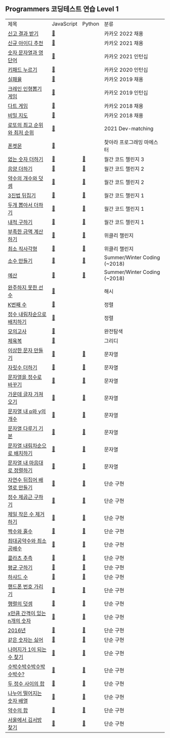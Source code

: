## Programmers 코딩테스트 연습 Level 1
<div align="center">
    <table>
        <tr>
            <td>제목</td>
            <td>JavaScript</td>
            <td>Python</td>
            <td>분류</td>
        </tr>
        <tr>
            <td><a href="https://programmers.co.kr/learn/courses/30/lessons/92334">신고 결과 받기</a></td>
            <td><a href="https://github.com/sieukim/algorithm-programmers/blob/master/level1/ex19.js">📎️️</a></td>
            <td></td>
            <td>카카오 2022 채용</td>
        </tr>
        <tr>
            <td><a href="https://programmers.co.kr/learn/courses/30/lessons/72410">신규 아이디 추천</a></td>
            <td><a href="https://github.com/sieukim/algorithm-programmers/blob/master/level1/ex02.js">📎️️</a></td>
            <td></td>
            <td>카카오 2021 채용</td>
        </tr>
        <tr>
            <td><a href="https://programmers.co.kr/learn/courses/30/lessons/81301">숫자 문자열과 영단어</a></td>
            <td><a href="https://github.com/sieukim/algorithm-programmers/blob/master/level1/ex03.js">📎️️</a></td>
            <td></td>
            <td>카카오 2021 인턴십</td>
        </tr>
        <tr>
            <td><a href="https://programmers.co.kr/learn/courses/30/lessons/67256">키패드 누르기</a></td>
            <td><a href="https://github.com/sieukim/algorithm-programmers/blob/master/level1/ex04.js">📎️️️</a></td>
            <td></td>
            <td>카카오 2020 인턴십</td>
        </tr>
        <tr>
            <td><a href="https://programmers.co.kr/learn/courses/30/lessons/42889">실패율</a></td>
            <td><a href="https://github.com/sieukim/algorithm-programmers/blob/master/level1/ex15.js">📎️️</a></td>
            <td></td>
            <td>카카오 2019 채용</td>
        </tr>
        <tr>
            <td><a href="https://programmers.co.kr/learn/courses/30/lessons/64061">크레인 인형뽑기 게임</a></td>
            <td><a href="https://github.com/sieukim/algorithm-programmers/blob/master/level1/ex05.js">📎️</a></td>
            <td></td>
            <td>카카오 2019 인턴십</td>
        </tr>
        <tr>
            <td><a href="https://programmers.co.kr/learn/courses/30/lessons/17682">다트 게임</a></td>
            <td><a href="https://github.com/sieukim/algorithm-programmers/blob/master/level1/ex48.js">📎️</a></td>
            <td></td>
            <td>카카오 2018 채용</td>
        </tr>
        <tr>
            <td><a href="https://programmers.co.kr/learn/courses/30/lessons/17681">비밀 지도</a></td>
            <td><a href="https://github.com/sieukim/algorithm-programmers/blob/master/level1/ex49.js">📎️</a></td>
            <td></td>
           <td>카카오 2018 채용</td>
        <tr>
            <td><a href="https://programmers.co.kr/learn/courses/30/lessons/77484">로또의 최고 순위와 최저 순위</a></td>
            <td><a href="https://github.com/sieukim/algorithm-programmers/blob/master/level1/ex01.js">📎️</a></td>
            <td></td>
            <td>2021 Dev-matching</td>
        </tr>
        <tr>
            <td><a href="https://programmers.co.kr/learn/courses/30/lessons/1845">폰켓몬</a></td>
            <td><a href="https://github.com/sieukim/algorithm-programmers/blob/master/level1/ex14.js">📎️</a></td>
            <td></td>
            <td>찾아라 프로그래밍 마에스터</td>
        </tr>
        <tr>
            <td><a href="https://programmers.co.kr/learn/courses/30/lessons/86051">없는 숫자 더하기</a></td>
            <td><a href="https://github.com/sieukim/algorithm-programmers/blob/master/level1/ex06.js">📎️</a></td>
            <td><a href="https://github.com/sieukim/algorithm-programmers/blob/master/level1/ex06.py">📎️</a></td>
            <td>월간 코드 챌린지 3</td>
        </tr>
        <tr>
            <td><a href="https://programmers.co.kr/learn/courses/30/lessons/76501">음양 더하기</a></td>
            <td><a href="https://github.com/sieukim/algorithm-programmers/blob/master/level1/ex07.js">📎️</a></td>
            <td><a href="https://github.com/sieukim/algorithm-programmers/blob/master/level1/ex07.js">📎️</a></td>
            <td>월간 코드 챌린지 2</td>
        </tr>
        <tr>
            <td><a href="https://programmers.co.kr/learn/courses/30/lessons/77884">약수의 개수와 덧셈</a></td>
            <td><a href="https://github.com/sieukim/algorithm-programmers/blob/master/level1/ex16.js">📎️</a></td>
            <td><a href="https://github.com/sieukim/algorithm-programmers/blob/master/level1/ex16.py">📎️</a></td>
            <td>월간 코드 챌린지 2</td>
        </tr>
        <tr>
            <td><a href="https://programmers.co.kr/learn/courses/30/lessons/68935">3진법 뒤집기</a></td>
            <td><a href="https://github.com/sieukim/algorithm-programmers/blob/master/level1/ex17.js">📎️</a></td>
            <td><a href="https://github.com/sieukim/algorithm-programmers/blob/master/level1/ex17.py">📎️</a></td>
            <td>월간 코드 챌린지 1</td>
        </tr>
        <tr>
            <td><a href="https://programmers.co.kr/learn/courses/30/lessons/68644">두개 뽑아서 더하기</a></td>
            <td><a href="https://github.com/sieukim/algorithm-programmers/blob/master/level1/ex18.js">📎️</a></td>
            <td><a href="https://github.com/sieukim/algorithm-programmers/blob/master/level1/ex18.py">📎️</a></td>
            <td>월간 코드 챌린지 1</td>
        </tr>
        <tr>
            <td><a href="https://programmers.co.kr/learn/courses/30/lessons/70128">내적 구하기</a></td>
            <td><a href="https://github.com/sieukim/algorithm-programmers/blob/master/level1/ex08.js">📎️</a></td>
            <td><a href="https://github.com/sieukim/algorithm-programmers/blob/master/level1/ex08.py">📎️</a></td>
            <td>월간 코드 챌린지 1</td>
        </tr>
        <tr>
            <td><a href="https://programmers.co.kr/learn/courses/30/lessons/82612">부족한 금액 계산하기</a></td>
            <td><a href="https://github.com/sieukim/algorithm-programmers/blob/master/level1/ex50.js">📎️</a></td>
            <td><a href="https://github.com/sieukim/algorithm-programmers/blob/master/level1/ex50.py">📎️</a></td>
            <td>위클리 챌린지</td>
        </tr>
        <tr>
            <td><a href="https://programmers.co.kr/learn/courses/30/lessons/86491">최소 직사각형</a></td>
            <td><a href="https://github.com/sieukim/algorithm-programmers/blob/master/level1/ex51.js">📎️</a></td>
            <td><a href="https://github.com/sieukim/algorithm-programmers/blob/master/level1/ex51.py">📎️</a></td>
            <td>위클리 챌린지</td>
        </tr>
        <tr>
            <td><a href="https://programmers.co.kr/learn/courses/30/lessons/12977">소수 만들기</a></td>
            <td><a href="https://github.com/sieukim/algorithm-programmers/blob/master/level1/ex09.js">📎️</a></td>
            <td><a href="https://github.com/sieukim/algorithm-programmers/blob/master/level1/ex09.py">📎️</a></td>
            <td>Summer/Winter Coding (~2018)</td>
        </tr>
        <tr>
            <td><a href="https://programmers.co.kr/learn/courses/30/lessons/12982">예산</a></td>
            <td><a href="https://github.com/sieukim/algorithm-programmers/blob/master/level1/ex52.js">📎️</a></td>
            <td><a href="https://github.com/sieukim/algorithm-programmers/blob/master/level1/ex52.py">📎️</a></td>
            <td>Summer/Winter Coding (~2018)</td>
        </tr>
        <tr>
            <td><a href="https://programmers.co.kr/learn/courses/30/lessons/42576">완주하지 못한 선수</a></td>
            <td><a href="https://github.com/sieukim/algorithm-programmers/blob/master/level1/ex10.js">📎️</a></td>
            <td></td>
            <td>해시</td>
        </tr>
        <tr>
            <td><a href="https://programmers.co.kr/learn/courses/30/lessons/42748">K번째 수</a></td>
            <td><a href="https://github.com/sieukim/algorithm-programmers/blob/master/level1/ex11.js">📎️</a></td>
            <td></td>
            <td>정렬</td>
        </tr>
        <tr>
            <td><a href="https://programmers.co.kr/learn/courses/30/lessons/12933">정수 내림차순으로 배치하기</a></td>
            <td><a href="https://github.com/sieukim/algorithm-programmers/blob/master/level1/ex23.js">📎️</a></td>
            <td></td>
            <td>정렬</td>
        </tr> 
        <tr>
            <td><a href="https://programmers.co.kr/learn/courses/30/lessons/42840">모의고사</a></td>
            <td><a href="https://github.com/sieukim/algorithm-programmers/blob/master/level1/ex12.js">📎️</a></td>
            <td></td>
            <td>완전탐색</td>
        </tr>
        <tr>
            <td><a href="https://programmers.co.kr/learn/courses/30/lessons/42862">체육복</a></td>
            <td><a href="https://github.com/sieukim/algorithm-programmers/blob/master/level1/ex13.js">📎️</a></td>
            <td></td>
            <td>그리디</td>
        </tr>
        <tr>
            <td><a href="https://programmers.co.kr/learn/courses/30/lessons/12930">이상한 문자 만들기</a></td>
            <td><a href="https://github.com/sieukim/algorithm-programmers/blob/master/level1/ex20.js">📎️</a></td>
            <td><a href="https://github.com/sieukim/algorithm-programmers/blob/master/level1/ex20.py">📎️</a></td>
            <td>문자열</td>
        </tr>   
        <tr>
            <td><a href="https://programmers.co.kr/learn/courses/30/lessons/12931">자릿수 더하기</a></td>
            <td><a href="https://github.com/sieukim/algorithm-programmers/blob/master/level1/ex21.js">📎️</a></td>
            <td><a href="https://github.com/sieukim/algorithm-programmers/blob/master/level1/ex21.py">📎️</a></td>
            <td>문자열</td>
        </tr>
        <tr>
            <td><a href="https://programmers.co.kr/learn/courses/30/lessons/12925">문자열을 정수로 바꾸기</a></td>
            <td><a href="https://github.com/sieukim/algorithm-programmers/blob/master/level1/ex40.js">📎️</a></td>
            <td><a href="https://github.com/sieukim/algorithm-programmers/blob/master/level1/ex40.py">📎️</a></td>
            <td>문자열</td>
        </tr>
        <tr>
            <td><a href="https://programmers.co.kr/learn/courses/30/lessons/12903">가운데 글자 가져오기</a></td>
            <td><a href="https://github.com/sieukim/algorithm-programmers/blob/master/level1/ex41.js">📎️</a></td>
            <td><a href="https://github.com/sieukim/algorithm-programmers/blob/master/level1/ex41.py">📎️</a></td>
            <td>문자열</td>
        </tr>
        <tr>
            <td><a href="https://programmers.co.kr/learn/courses/30/lessons/12916">문자열 내 p와 y의 개수</a></td>
            <td><a href="https://github.com/sieukim/algorithm-programmers/blob/master/level1/ex42.js">📎️</a></td>
            <td><a href="https://github.com/sieukim/algorithm-programmers/blob/master/level1/ex42.py">📎️</a></td>
            <td>문자열</td>
        </tr>
        <tr>
            <td><a href="https://programmers.co.kr/learn/courses/30/lessons/12918">문자열 다루기 기본</a></td>
            <td><a href="https://github.com/sieukim/algorithm-programmers/blob/master/level1/ex43.js">📎️</a></td>
            <td><a href="https://github.com/sieukim/algorithm-programmers/blob/master/level1/ex43.py">📎️</a></td>
            <td>문자열</td>
        </tr>
        <tr>
            <td><a href="https://programmers.co.kr/learn/courses/30/lessons/12917">문자열 내림차순으로 배치하기</a></td>
            <td><a href="https://github.com/sieukim/algorithm-programmers/blob/master/level1/ex44.js">📎️</a></td>
            <td><a href="https://github.com/sieukim/algorithm-programmers/blob/master/level1/ex44.py">📎️</a></td>
            <td>문자열</td>
        </tr>
        <tr>
            <td><a href="https://programmers.co.kr/learn/courses/30/lessons/12915">문자열 내 마음대로 정렬하기</a></td>
            <td><a href="https://github.com/sieukim/algorithm-programmers/blob/master/level1/ex45.js">📎️</a></td>
            <td><a href="https://github.com/sieukim/algorithm-programmers/blob/master/level1/ex45.py">📎️</a></td>
            <td>문자열</td>
        </tr>
        <tr>
            <td><a href="https://programmers.co.kr/learn/courses/30/lessons/12932">자연수 뒤집어 배열로 만들기</a></td>
            <td><a href="https://github.com/sieukim/algorithm-programmers/blob/master/level1/ex22.js">📎️</a></td>
            <td><a href="https://github.com/sieukim/algorithm-programmers/blob/master/level1/ex22.py">📎️</a></td>
            <td>단순 구현</td>
        </tr>  
        <tr>
            <td><a href="https://programmers.co.kr/learn/courses/30/lessons/12934">정수 제곱근 구하기</a></td>
            <td><a href="https://github.com/sieukim/algorithm-programmers/blob/master/level1/ex24.js">📎️</a></td>
            <td><a href="https://github.com/sieukim/algorithm-programmers/blob/master/level1/ex24.py">📎️</a></td>
            <td>단순 구현</td>
        </tr>
        <tr>
            <td><a href="https://programmers.co.kr/learn/courses/30/lessons/12935">제일 작은 수 제거하기</a></td>
            <td><a href="https://github.com/sieukim/algorithm-programmers/blob/master/level1/ex25.js">📎️</a></td>
            <td><a href="https://github.com/sieukim/algorithm-programmers/blob/master/level1/ex25.py">📎️</a></td>
            <td>단순 구현</td>
        </tr>
        <tr>
            <td><a href="https://programmers.co.kr/learn/courses/30/lessons/12937">짝수와 홀수</a></td>
            <td><a href="https://github.com/sieukim/algorithm-programmers/blob/master/level1/ex26.js">📎️</a></td>
            <td><a href="https://github.com/sieukim/algorithm-programmers/blob/master/level1/ex26.py">📎️</a></td>
            <td>단순 구현</td>
        </tr>
        <tr>
            <td><a href="https://programmers.co.kr/learn/courses/30/lessons/12940">최대공약수와 최소공배수</a></td>
            <td><a href="https://github.com/sieukim/algorithm-programmers/blob/master/level1/ex27.js">📎️</a></td>
            <td><a href="https://github.com/sieukim/algorithm-programmers/blob/master/level1/ex27.py">📎️</a></td>
            <td>단순 구현</td>
        </tr>
        <tr>
            <td><a href="https://programmers.co.kr/learn/courses/30/lessons/12943">콜라츠 추측</a></td>
            <td><a href="https://github.com/sieukim/algorithm-programmers/blob/master/level1/ex28.js">📎️</a></td>
            <td><a href="https://github.com/sieukim/algorithm-programmers/blob/master/level1/ex28.py">📎️</a></td>
            <td>단순 구현</td>  
        </tr>
        <tr>
            <td><a href="https://programmers.co.kr/learn/courses/30/lessons/12944">평균 구하기</a></td>
            <td><a href="https://github.com/sieukim/algorithm-programmers/blob/master/level1/ex29.js">📎️</a></td>
            <td><a href="https://github.com/sieukim/algorithm-programmers/blob/master/level1/ex29.py">📎️</a></td>
            <td>단순 구현</td>
        </tr>
        <tr>
            <td><a href="https://programmers.co.kr/learn/courses/30/lessons/12947">하샤드 수</a></td>
            <td><a href="https://github.com/sieukim/algorithm-programmers/blob/master/level1/ex30.js">📎️</a></td>
            <td><a href="https://github.com/sieukim/algorithm-programmers/blob/master/level1/ex30.py">📎️</a></td>
            <td>단순 구현</td>
        </tr>
        <tr>
            <td><a href="https://programmers.co.kr/learn/courses/30/lessons/12948">핸드폰 번호 가리기</a></td>
            <td><a href="https://github.com/sieukim/algorithm-programmers/blob/master/level1/ex31.js">📎️</a></td>
            <td><a href="https://github.com/sieukim/algorithm-programmers/blob/master/level1/ex31.py">📎️</a></td>
            <td>단순 구현</td>
        </tr>
        <tr>
            <td><a href="https://programmers.co.kr/learn/courses/30/lessons/12950">행렬의 덧셈</a></td>
            <td><a href="https://github.com/sieukim/algorithm-programmers/blob/master/level1/ex32.js">📎️</a></td>
            <td><a href="https://github.com/sieukim/algorithm-programmers/blob/master/level1/ex32.py">📎️</a></td>
            <td>단순 구현</td>
        </tr>
        <tr>
            <td><a href="https://programmers.co.kr/learn/courses/30/lessons/12954">x만큼 간격이 있는 n개의 숫자</a></td>
            <td><a href="https://github.com/sieukim/algorithm-programmers/blob/master/level1/ex33.js">📎️</a></td>
            <td><a href="https://github.com/sieukim/algorithm-programmers/blob/master/level1/ex33.py">📎️</a></td>
            <td>단순 구현</td>
        </tr>
        <tr>
            <td><a href="https://programmers.co.kr/learn/courses/30/lessons/12901">2016년</a></td>
            <td><a href="https://github.com/sieukim/algorithm-programmers/blob/master/level1/ex34.js">📎️</a></td>
            <td><a href="https://github.com/sieukim/algorithm-programmers/blob/master/level1/ex34.py">📎️</a></td>
            <td>단순 구현</td>
        </tr>
        <tr>
            <td><a href="https://programmers.co.kr/learn/courses/30/lessons/12906">같은 숫자는 싫어</a></td>
            <td><a href="https://github.com/sieukim/algorithm-programmers/blob/master/level1/ex35.js">📎️</a></td>
            <td><a href="https://github.com/sieukim/algorithm-programmers/blob/master/level1/ex35.py">📎️</a></td>
            <td>단순 구현</td>
        </tr>
        <tr>
            <td><a href="https://programmers.co.kr/learn/courses/30/lessons/87389">나머지가 1이 되는 수 찾기</a></td>
            <td><a href="https://github.com/sieukim/algorithm-programmers/blob/master/level1/ex36.js">📎️</a></td>
            <td><a href="https://github.com/sieukim/algorithm-programmers/blob/master/level1/ex36.py">📎️</a></td>
            <td>단순 구현</td>
        </tr>
        <tr>
            <td><a href="https://programmers.co.kr/learn/courses/30/lessons/12922">수박수박수박수박수박수?</a></td>
            <td><a href="https://github.com/sieukim/algorithm-programmers/blob/master/level1/ex37.js">📎️</a></td>
            <td><a href="https://github.com/sieukim/algorithm-programmers/blob/master/level1/ex37.py">📎️</a></td>
            <td>단순 구현</td>
        </tr>
        <tr>
            <td><a href="https://programmers.co.kr/learn/courses/30/lessons/12912">두 정수 사이의 합</a></td>
            <td><a href="https://github.com/sieukim/algorithm-programmers/blob/master/level1/ex38.js">📎️</a></td>
            <td><a href="https://github.com/sieukim/algorithm-programmers/blob/master/level1/ex38.py">📎️</a></td>
            <td>단순 구현</td>
        </tr>
        <tr>
            <td><a href="https://programmers.co.kr/learn/courses/30/lessons/12910">나누어 떨어지는 숫자 배열</a></td>
            <td><a href="https://github.com/sieukim/algorithm-programmers/blob/master/level1/ex39.js">📎️</a></td>
            <td><a href="https://github.com/sieukim/algorithm-programmers/blob/master/level1/ex39.py">📎️</a></td>
            <td>단순 구현</td>
        </tr>
        <tr>
            <td><a href="https://programmers.co.kr/learn/courses/30/lessons/12928">약수의 합</a></td>
            <td><a href="https://github.com/sieukim/algorithm-programmers/blob/master/level1/ex46.js">📎️</a></td>
            <td><a href="https://github.com/sieukim/algorithm-programmers/blob/master/level1/ex46.py">📎️</a></td>
            <td>단순 구현</td>
        </tr>
        <tr>
            <td><a href="https://programmers.co.kr/learn/courses/30/lessons/12919">서울에서 김서방 찾기</a></td>
            <td><a href="https://github.com/sieukim/algorithm-programmers/blob/master/level1/ex47.js">📎️</a></td>
            <td><a href="https://github.com/sieukim/algorithm-programmers/blob/master/level1/ex47.py">📎️</a></td>
            <td>단순 구현</td>
        </tr>
    </table>
</div>